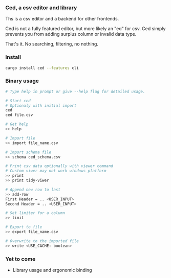### Ced, a csv editor and library

Ths is a csv editor and a backend for other frontends.

Ced is not a fully featured editor, but more likely an "ed" for csv. Ced simply
prevents you from adding surplus column or invalid data type. 

That's it. No searching, filtering, no nothing.

### Install

```bash
cargo install ced --features cli
```

### Binary usage

```bash
# Type help in prompt or give --help flag for detailed usage.

# Start ced
# Optionaly with initial import
ced
ced file.csv

# Get help
>> help

# Import file
>> import file_name.csv

# Import schema file
>> schema ced_schema.csv

# Print csv data optionally with viewer command
# Custom viwer may not work windows platform
>> print
>> print tidy-viwer

# Append new row to last
>> add-row 
First Header = .. <USER_INPUT>
Second Header = .. <USER_INPUT>

# Set limiter for a column
>> limit

# Export to file
>> export file_name.csv

# Overwrite to the imported file
>> write <USE_CACHE: boolean>
```

### Yet to come
- Library usage and ergonomic binding
